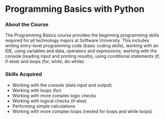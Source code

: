 # Programming Basics with Python

### About the Course

The Programming Basics course provides the beginning programming skills required for all technology majors at Software University. This includes writing entry-level programming code (basic coding skills), working with an IDE, using variables and data, operators and expressions, working with the console (reading input and printing results), using conditional statements (if, if-else) and loops (for, while, do-while).

### Skills Acquired

- Working with the console (data input and output)
- Working with loops (for)
- Working with more complex logic checks
- Working with logical checks (if-else)
- Performing simple calculations
- Working with more complex loops (nested for loops and while loops)
